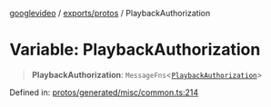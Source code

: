 [googlevideo](../../../README.md) / [exports/protos](../README.md) / PlaybackAuthorization

# Variable: PlaybackAuthorization

> **PlaybackAuthorization**: `MessageFns`\<[`PlaybackAuthorization`](../interfaces/PlaybackAuthorization.md)\>

Defined in: [protos/generated/misc/common.ts:214](https://github.com/LuanRT/googlevideo/blob/d9eb9db82e3516a9a277a77a3d25342e9c5bf127/protos/generated/misc/common.ts#L214)
